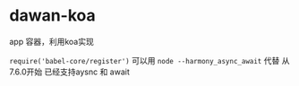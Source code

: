 # dawan-koa

app 容器，利用koa实现

`require('babel-core/register')` 可以用 `node --harmony_async_await` 代替
从7.6.0开始 已经支持aysnc 和 await


